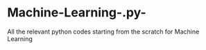 # Machine-Learning-.py-
All the relevant python codes starting from the scratch for Machine Learning

